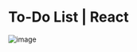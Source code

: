 # To-Do List | React

![image](https://github.com/Jarmovd/to-do-list/assets/47450872/2f20e039-d211-4ffa-948b-a00aaa6aeb20)
